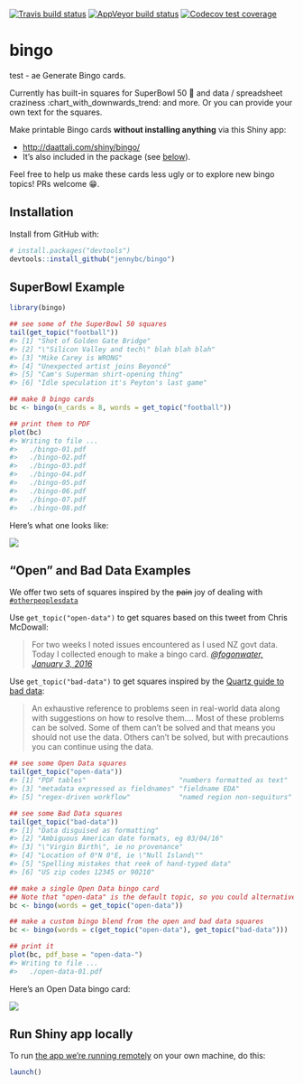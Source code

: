 
<!-- README.md is generated from README.Rmd. Please edit that file -->

<!-- badges: start -->

[![Travis build
status](https://travis-ci.org/jennybc/bingo.svg?branch=master)](https://travis-ci.org/jennybc/bingo)
[![AppVeyor build
status](https://ci.appveyor.com/api/projects/status/github/jennybc/bingo?branch=master&svg=true)](https://ci.appveyor.com/project/jennybc/bingo)
[![Codecov test
coverage](https://codecov.io/gh/jennybc/bingo/branch/master/graph/badge.svg)](https://codecov.io/gh/jennybc/bingo?branch=master)
<!-- badges: end -->

# bingo
test - ae
Generate Bingo cards.

Currently has built-in squares for SuperBowl 50 :football: and data /
spreadsheet craziness :chart\_with\_downwards\_trend: and more. Or you
can provide your own text for the squares.

Make printable Bingo cards **without installing anything** via this
Shiny app:

  - <http://daattali.com/shiny/bingo/>
  - It’s also included in the package (see
    [below](#run-shiny-app-locally)).

Feel free to help us make these cards less ugly or to explore new bingo
topics\! PRs welcome :grin:.

## Installation

Install from GitHub with:

``` r
# install.packages("devtools")
devtools::install_github("jennybc/bingo")
```

## SuperBowl Example

``` r
library(bingo)

## see some of the SuperBowl 50 squares
tail(get_topic("football"))
#> [1] "Shot of Golden Gate Bridge"                
#> [2] "\"Silicon Valley and tech\" blah blah blah"
#> [3] "Mike Carey is WRONG"                       
#> [4] "Unexpected artist joins Beyoncé"           
#> [5] "Cam's Superman shirt-opening thing"        
#> [6] "Idle speculation it's Peyton's last game"

## make 8 bingo cards
bc <- bingo(n_cards = 8, words = get_topic("football"))

## print them to PDF
plot(bc)
#> Writing to file ...
#>   ./bingo-01.pdf
#>   ./bingo-02.pdf
#>   ./bingo-03.pdf
#>   ./bingo-04.pdf
#>   ./bingo-05.pdf
#>   ./bingo-06.pdf
#>   ./bingo-07.pdf
#>   ./bingo-08.pdf
```

Here’s what one looks like:

![](img/bingo-01-superbowl-50-2016.png)

## “Open” and Bad Data Examples

We offer two sets of squares inspired by the ~~pain~~ joy of dealing
with
[`#otherpeoplesdata`](https://twitter.com/search?q=%23otherpeoplesdata&src=tyah)

Use `get_topic("open-data")` to get squares based on this tweet from
Chris McDowall:

> For two weeks I noted issues encountered as I used NZ govt data. Today
> I collected enough to make a bingo card. *[@fogonwater,
> January 3, 2016](https://twitter.com/fogonwater/status/683785398112260097)*

Use `get_topic("bad-data")` to get squares inspired by the [Quartz guide
to bad data](https://github.com/Quartz/bad-data-guide):

> An exhaustive reference to problems seen in real-world data along with
> suggestions on how to resolve them…. Most of these problems can be
> solved. Some of them can’t be solved and that means you should not use
> the data. Others can’t be solved, but with precautions you can
> continue using the data.

``` r
## see some Open Data squares
tail(get_topic("open-data"))
#> [1] "PDF tables"                       "numbers formatted as text"       
#> [3] "metadata expressed as fieldnames" "fieldname EDA"                   
#> [5] "regex-driven workflow"            "named region non-sequiturs"

## see some Bad Data squares
tail(get_topic("bad-data"))
#> [1] "Data disguised as formatting"                  
#> [2] "Ambiguous American date formats, eg 03/04/16"  
#> [3] "\"Virgin Birth\", ie no provenance"            
#> [4] "Location of 0°N 0°E, ie \"Null Island\""       
#> [5] "Spelling mistakes that reek of hand-typed data"
#> [6] "US zip codes 12345 or 90210"

## make a single Open Data bingo card
## Note that "open-data" is the default topic, so you could alternatively use: bc <- bingo().
bc <- bingo(words = get_topic("open-data"))

## make a custom bingo blend from the open and bad data squares
bc <- bingo(words = c(get_topic("open-data"), get_topic("bad-data")))

## print it
plot(bc, pdf_base = "open-data-")
#> Writing to file ...
#>   ./open-data-01.pdf
```

Here’s an Open Data bingo card:

![](img/bingo-01-open-data.png)

## Run Shiny app locally

To run [the app we’re running
remotely](http://daattali.com/shiny/bingo/) on your own machine, do
this:

``` r
launch()
```
